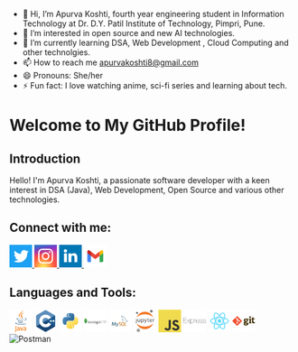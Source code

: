 - 👋 Hi, I’m Apurva Koshti, fourth year engineering student in Information Technology at Dr. D.Y. Patil Institute of Technology, Pimpri, Pune.
- 👀 I’m interested in open source and new AI technologies.
- 🌱 I’m currently learning DSA, Web Development , Cloud Computing and other technolgies.
- 📫 How to reach me apurvakoshti8@gmail.com
- 😄 Pronouns: She/her
- ⚡ Fun fact: I love watching anime, sci-fi series and learning about tech.

# Welcome to My GitHub Profile!

## Introduction

Hello! I'm Apurva Koshti, a passionate software developer with a keen interest in DSA (Java), Web Development, Open Source and various other technologies. 

## Connect with me:
<p>
  <a href="https://twitter.com/apurva_koshti">
    <img src="https://raw.githubusercontent.com/edent/SuperTinyIcons/master/images/svg/twitter.svg" alt="Twitter" width="40" height="40"/>
  </a>
  <a href="https://instagram.com/apurva_koshti">
    <img src="https://raw.githubusercontent.com/edent/SuperTinyIcons/master/images/svg/instagram.svg" alt="Instagram" width="40" height="40"/>
  </a>
  
  <a href="https://www.linkedin.com/in/apurva-koshti/">
    <img src="https://raw.githubusercontent.com/edent/SuperTinyIcons/master/images/svg/linkedin.svg" alt="LinkedIn" width="40" height="40"/>
  </a>
  <a href="mailto:apurvakoshti8@gmail.com">
    <img src="https://raw.githubusercontent.com/edent/SuperTinyIcons/master/images/svg/gmail.svg" alt="Gmail" width="40" height="40"/>
  </a>
</p>

## Languages and Tools:
<p>
  <img src="https://raw.githubusercontent.com/github/explore/main/topics/java/java.png" alt="Java" width="40" height="40"/>
  <img src="https://raw.githubusercontent.com/github/explore/main/topics/cpp/cpp.png" alt="C++" width="40" height="40"/>
  <img src="https://raw.githubusercontent.com/github/explore/main/topics/python/python.png" alt="Python" width="40" height="40"/>
  <img src="https://raw.githubusercontent.com/github/explore/main/topics/mongodb/mongodb.png" alt="MongoDB" width="40" height="40"/>
  <img src="https://raw.githubusercontent.com/github/explore/main/topics/mysql/mysql.png" alt="MySQL" width="40" height="40"/>
  <img src="https://raw.githubusercontent.com/github/explore/main/topics/jupyter-notebook/jupyter-notebook.png" alt="Jupyter Notebook" width="40" height="40"/>
  <img src="https://raw.githubusercontent.com/github/explore/main/topics/javascript/javascript.png" alt="JavaScript" width="40" height="40"/>
  <img src="https://raw.githubusercontent.com/github/explore/main/topics/express/express.png" alt="Express.js" width="40" height="40"/>
  <img src="https://raw.githubusercontent.com/github/explore/main/topics/react/react.png" alt="React" width="40" height="40"/>
  <img src="https://raw.githubusercontent.com/github/explore/main/topics/git/git.png" alt="Git" width="40" height="40"/>
  <img src="https://www.vectorlogo.zone/logos/getpostman/getpostman-icon.svg" alt="Postman" width="40" height="40"/>
</p>
